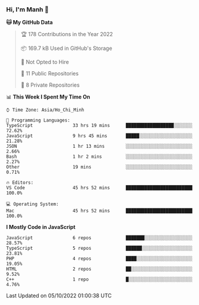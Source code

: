 ### Hi, I'm Manh 👋

<!--START_SECTION:waka-->
**🐱 My GitHub Data** 

> 🏆 178 Contributions in the Year 2022
 > 
> 📦 169.7 kB Used in GitHub's Storage 
 > 
> 🚫 Not Opted to Hire
 > 
> 📜 11 Public Repositories 
 > 
> 🔑 8 Private Repositories  
 > 
📊 **This Week I Spent My Time On** 

```text
⌚︎ Time Zone: Asia/Ho_Chi_Minh

💬 Programming Languages: 
TypeScript               33 hrs 19 mins      ██████████████████░░░░░░░   72.62% 
JavaScript               9 hrs 45 mins       █████░░░░░░░░░░░░░░░░░░░░   21.28% 
JSON                     1 hr 13 mins        ░░░░░░░░░░░░░░░░░░░░░░░░░   2.66% 
Bash                     1 hr 2 mins         ░░░░░░░░░░░░░░░░░░░░░░░░░   2.27% 
Other                    19 mins             ░░░░░░░░░░░░░░░░░░░░░░░░░   0.71%

🔥 Editors: 
VS Code                  45 hrs 52 mins      █████████████████████████   100.0%

💻 Operating System: 
Mac                      45 hrs 52 mins      █████████████████████████   100.0%

```

**I Mostly Code in JavaScript** 

```text
JavaScript               6 repos             ███████░░░░░░░░░░░░░░░░░░   28.57% 
TypeScript               5 repos             ██████░░░░░░░░░░░░░░░░░░░   23.81% 
PHP                      4 repos             ████░░░░░░░░░░░░░░░░░░░░░   19.05% 
HTML                     2 repos             ██░░░░░░░░░░░░░░░░░░░░░░░   9.52% 
C++                      1 repo              █░░░░░░░░░░░░░░░░░░░░░░░░   4.76%

```



 Last Updated on 05/10/2022 01:00:38 UTC
<!--END_SECTION:waka-->
